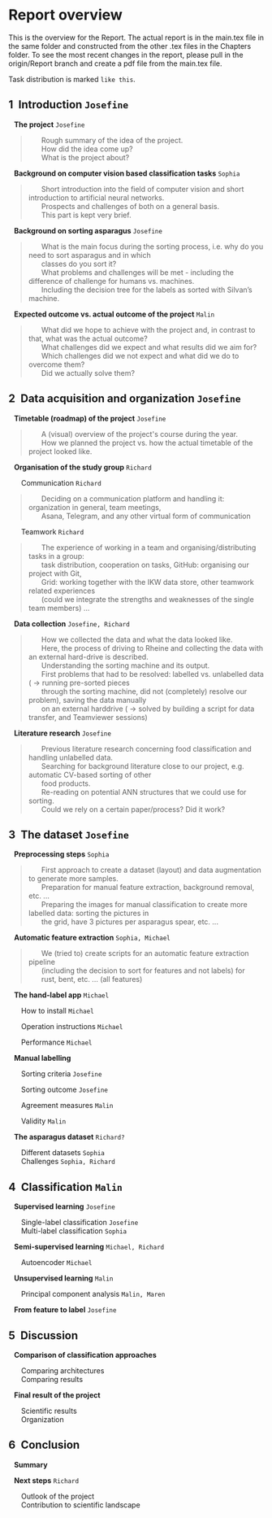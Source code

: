 # Report overview

This is the overview for the Report. The actual report is in the main.tex file in the same folder and constructed from the other .tex files in the Chapters folder. To see the most recent changes in the report, please pull in the origin/Report branch and create a pdf file from the main.tex file. 
    
Task distribution is marked `like this`.  

## 1&ensp;Introduction `Josefine`  
&ensp; **The project**  `Josefine`
  
>    Rough summary of the idea of the project.     
>    How did the idea come up?   
>    What is the project about?   
  
&ensp; **Background on computer vision based classification tasks**  `Sophia`
  
>    Short introduction into the field of computer vision and short introduction to artificial neural networks.  
>    Prospects and challenges of both on a general basis.  
>    This part is kept very brief.  
  
&ensp; **Background on sorting asparagus**  `Josefine`
  
>    What is the main focus during the sorting process, i.e. why do you need to sort asparagus and in which  
>    classes do you sort it?  
>    What problems and challenges will be met - including the difference of challenge for humans vs. machines.  
>    Including the decision tree for the labels as sorted with Silvan’s machine.  
  
&ensp; **Expected outcome vs. actual outcome of the project**  `Malin`
  
>    What did we hope to achieve with the project and, in contrast to that, what was the actual outcome?  
>    What challenges did we expect and what results did we aim for?  
>    Which challenges did we not expect and what did we do to overcome them?  
>    Did we actually solve them?  
  
## 2&ensp;Data acquisition and organization  `Josefine`
&ensp; **Timetable (roadmap) of the project**  `Josefine`  
  
>    A (visual) overview of the project's course during the year.  
>    How we planned the project vs. how the actual timetable of the project looked like.  
  
&ensp; **Organisation of the study group**  `Richard`
  
&ensp;&ensp;&ensp; Communication  `Richard`  
  
>    Deciding on a communication platform and handling it: organization in general, team meetings,  
>    Asana, Telegram, and any other virtual form of communication  
  
&ensp;&ensp;&ensp; Teamwork  `Richard`  
  
>    The experience of working in a team and organising/distributing tasks in a group:  
>    task distribution, cooperation on tasks, GitHub: organising our project with Git,  
>    Grid: working together with the IKW data store, other teamwork related experiences  
>    (could we integrate the strengths and weaknesses of the single team members) ...  
  
&ensp; **Data collection**  `Josefine, Richard`
  
>    How we collected the data and what the data looked like.  
>    Here, the process of driving to Rheine and collecting the data with an external hard-drive is described.  
>    Understanding the sorting machine and its output.  
>    First problems that had to be resolved: labelled vs. unlabelled data ( -> running pre-sorted pieces  
>    through the sorting machine, did not (completely) resolve our problem), saving the data manually  
>    on an external harddrive ( -> solved by building a script for data transfer, and Teamviewer sessions)  
  
&ensp; **Literature research**  `Josefine`  
  
>    Previous literature research concerning food classification and handling unlabelled data.  
>    Searching for background literature close to our project, e.g. automatic CV-based sorting of other  
>    food products.  
>    Re-reading on potential ANN structures that we could use for sorting.  
>    Could we rely on a certain paper/process? Did it work?  
  
## 3&ensp;The dataset `Josefine`  
&ensp; **Preprocessing steps**  `Sophia` 
  
>    First approach to create a dataset (layout) and data augmentation to generate more samples.  
>    Preparation for manual feature extraction, background removal, etc. ...    
>    Preparing the images for manual classification to create more labelled data: sorting the pictures in  
>    the grid, have 3 pictures per asparagus spear, etc. ...  
  
&ensp; **Automatic feature extraction**  `Sophia, Michael`  
  
>    We (tried to) create scripts for an automatic feature extraction pipeline  
>    (including the decision to sort for features and not labels) for   
>    rust, bent, etc. ...  (all features)  
  
&ensp; **The hand-label app**  `Michael`
  
&ensp;&ensp;&ensp; How to install `Michael`  
  
&ensp;&ensp;&ensp; Operation instructions `Michael`

&ensp;&ensp;&ensp; Performance  `Michael`
  
&ensp; **Manual labelling**  
  
&ensp;&ensp;&ensp; Sorting criteria  `Josefine`

&ensp;&ensp;&ensp; Sorting outcome  `Josefine`

&ensp;&ensp;&ensp; Agreement measures  `Malin`

&ensp;&ensp;&ensp; Validity  `Malin`
  
&ensp; **The asparagus dataset**  `Richard?` 
  
&ensp;&ensp;&ensp; Different datasets  `Sophia`  
&ensp;&ensp;&ensp; Challenges   `Sophia, Richard`
  
## 4&ensp;Classification `Malin`
&ensp; **Supervised learning**  `Josefine`  
  
&ensp;&ensp;&ensp; Single-label classification  `Josefine`  
&ensp;&ensp;&ensp; Multi-label classification  `Sophia` 
  
&ensp; **Semi-supervised learning**   `Michael, Richard`
  
&ensp;&ensp;&ensp; Autoencoder  `Michael` 
  
&ensp; **Unsupervised learning**  `Malin` 
  
&ensp;&ensp;&ensp; Principal component analysis  `Malin, Maren` 
  
&ensp; **From feature to label**  `Josefine` 

## 5&ensp;Discussion
&ensp; **Comparison of classification approaches**  
  
&ensp;&ensp;&ensp; Comparing architectures  
&ensp;&ensp;&ensp; Comparing results

  
&ensp; **Final result of the project**  
  
&ensp;&ensp;&ensp; Scientific results  
&ensp;&ensp;&ensp; Organization   

## 6&ensp;Conclusion  
  
&ensp; **Summary**  
    
&ensp; **Next steps**   `Richard`
  
&ensp;&ensp;&ensp; Outlook of the project  
&ensp;&ensp;&ensp; Contribution to scientific landscape  
